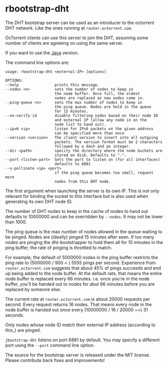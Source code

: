 rbootstrap-dht
=============

The DHT bootstrap server can be used as an introducer to the octorrent
DHT network. Like the ones running at `router.octorrent.com`.

OcTorrent clients can use this server to join the DHT, assuming some number
of clients are agreeing on using the same server.

If you want to use the [Java](https://github.com/octorrent/jbittorrent-dht) version.

The command line options are:

	usage: rbootstrap-dht <external-IP> [options]

	OPTIONS:
	--help                prints this message.
	--nodes <n>           sets the number of nodes to keep in
	                      the node buffer. Once full, the oldest
	                      nodes are replaced as new nodes come in.
	--ping-queue <n>      sets the max number of nodes to keep in
	                      the ping queue. Nodes are held in the queue
	                      for 15 minutes.
	--no-verify-id        disable filtering nodes based on their node ID
	                      and external IP (allow any node in on the
	                      node list to hand out).
	--ipv6 <ip>           listen for IPv6 packets on the given address
	                      can be specified more than once
	--version <version>   The client version to insert into all outgoing
	                      packets. The version format must be 2 characters
	                      followed by a dash and an integer.
	--dir <path>          specify the directory where the node buckets are
	                      stored on disk. Defaults to ".".
	--port <listen-port>  Sets the port to listen on (for all interfaces)
	                      defaults to 6881
	--x-pollinate <ip> <port>
	                      if the ping queue becomes too small, request more
	                      nodes from this DHT node.

The first argument when launching the server is its own IP. This is not
only relevant for binding the socket to this interface but is also used when
generating its own DHT node ID.

The number of DHT nodes to keep in the cache of nodes to hand out defaults
to 10000000 and can be overridden by `--nodes`. It may not be lower than
1000.

The ping queue is the max number of nodes allowed in the queue waiting to
be pinged. Nodes are (ideally) pinged 15 minutes after seen. If too many
nodes are pinging the dht-bootstrapper to hold them all for 15 minutes
in the ping buffer, the rate of pinging is throttled to match.

For example, the default of 5000000 nodes in the ping buffer restricts the
ping rate to (5000000 / 900 = ) 5555 pings per second. Experience from
`router.octorrent.com` suggests that about 45% of pings succeeds and end
up being added to the node buffer. At the default rate, that means the
entire node buffer is replaced every 66 minutes. i.e. once you're in the
node buffer, you'll be handed out to nodes for abut 66 minutes before you
are replaced by someone else.

The current rate at `router.octorrent.com` is about 20000 requests per second.
Every request returns 16 nodes. That means every node in the node buffer is
handed out once every (10000000 / 16 / 20000 ~=) 31 seconds.

Only nodes whose node ID match their external IP address (according to this_)
are pinged.

`jbootstrap-dht` listens on port 6881 by default. You may specify a different
port using the `--port` command line option.

The source for the bootstrap server is released under the MIT license.
Please contribute back fixes and improvements!

